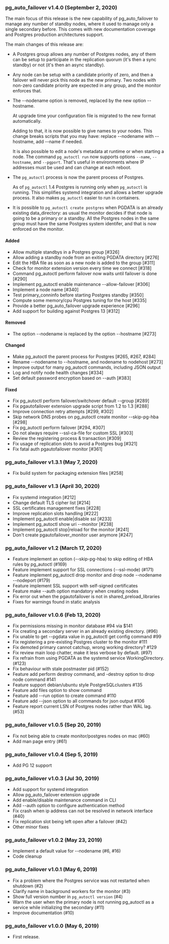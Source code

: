 ### pg_auto_failover v1.4.0 (September 2, 2020) ###

The main focus of this release is the new capability of pg_auto_failover to
manage any number of standby nodes, where it used to manage only a single
secondary before. This comes with new documentation coverage and Postgres
production architectures support.

The main changes of this release are:

  - A Postgres group allows any number of Postgres nodes, any of them can be
    setup to participate in the replication quorum (it's then a sync
    standby) or not (it's then an async standby).

  - Any node can be setup with a candidate priority of zero, and then a
    failover will never pick this node as the new primary. Two nodes with
    non-zero candidate priority are expected in any group, and the monitor
    enforces that.

  - The --nodename option is removed, replaced by the new option --hostname.

	At upgrade time your configuration file is migrated to the new format
    automatically.

    Adding to that, it is now possible to give names to your nodes. This
    change breaks scripts that you may have: replace --nodename with
    --hostname, add --name if needed.

    It is also possible to edit a node's metadata at runtime or when
    starting a node. The command `pg_autoctl run` now supports options
    `--name`, `--hostname`, and `--pgport`. That's useful in environments
    where IP addresses must be used and can change at each reboot.

  - The `pg_autoctl` process is now the parent process of Postgres.

    As of `pg_autoctl` 1.4 Postgres is running only when `pg_autoctl` is
    running. This simplifies systemd integration and allows a better upgrade
    process. It also makes `pg_autoctl` easier to run in containers.

  - It is possible to `pg_autoctl create postgres` when PGDATA is an already
    existing data_directory: as usual the monitor decides if that node is
    going to be a primary or a standby. All the Postgres nodes in the same
    group must have the same Postgres system identifer, and that is now
    enforced on the monitor.

#### Added
* Allow multiple standbys in a Postgres group [#326]
* Allow adding a standby node from an exiting PGDATA directory [#276]
* Edit the HBA file as soon as a new node is added to the group [#311]
* Check for monitor extension version every time we connect [#318]
* Command pg_autoctl perform failover now waits until failover is done [#290]
* Implement pg_autoctl enable maintenance --allow-failover [#306]
* Implement a node name [#340]
* Test primary_conninfo before starting Postgres standby [#350]
* Compute some memory/cpu Postgres tuning for the host [#335]
* Provide a better pg_auto_failover upgrade experience [#296]
* Add support for building against Postgres 13 [#312]

#### Removed
* The option --nodename is replaced by the option --hostname [#273]

#### Changed
* Make pg_autoctl the parent process for Postgres [#265, #267, #284]
* Rename --nodename to --hostname, and nodename to nodehost [#273]
* Improve output for many pg_autoctl commands, including JSON output
* Log and notify node health changes [#334]
* Set default password encryption based on --auth [#383]

#### Fixed
* Fix pg_autoctl perform failover/switchover default --group [#289]
* Fix pgautofailover extension upgrade script from 1.2 to 1.3 [#288]
* Improve connection retry attempts [#299, #302]
* Skip network DNS probes on pg_autoctl create monitor --skip-pg-hba [#298]
* Fix pg_autoctl perform failover [#294, #307]
* Do not always require --ssl-ca-file for custom SSL [#303]
* Review the registering process & transaction [#309]
* Fix usage of replication slots to avoid a Postgres bug [#321]
* Fix fatal auth pgautofailover monitor [#361]

### pg_auto_failover v1.3.1 (May 7, 2020) ###

* Fix build system for packaging extension files [#258]

### pg_auto_failover v1.3 (April 30, 2020) ###

* Fix systemd integration [#212]
* Change default TLS cipher list [#214]
* SSL certificates management fixes [#228]
* Improve replication slots handling [#222]
* Implement pg_autoctl enable|disable ssl [#233]
* Implement pg_autoctl show uri --monitor [#238]
* Implement pg_autoctl stop|reload for the monitor [#241]
* Don't create pgautofailover_monitor user anymore [#247]

### pg_auto_failover v1.2 (March 17, 2020) ###

* Feature implement an option (--skip-pg-hba) to skip editing of HBA rules by pg_autoctl (#169)
* Feature implement support for SSL connections (--ssl-mode)  (#171)
* Feature implement pg_autoctl drop monitor and drop node --nodename --nodeport (#179)
* Feature implement SSL support with self-signed certificates
* Feature make --auth option mandatory when creating nodes
* Fix error out when the pgautofailover is not in shared_preload_libraries
* Fixes for warnings found in static analysis

### pg_auto_failover v1.0.6 (Feb 13, 2020) ###

* Fix permissions missing in monitor database #94 via $141
* Fix creating a secondary server in an already existing directory. (#96)
* Fix unable to get --pgdata value in pg_autoctl get config command #99
* Fix registering a pre-existing Postgres cluster to the monitor #111
* Fix demoted primary cannot catchup, wrong working directory? #129
* Fix review main loop chatter, make it less verbose by default. (#97)
* Fix refrain from using PGDATA as the systemd service WorkingDirectory. (#123)
* Fix behaviour with stale postmaster pid (#152)
* Feature add perform destroy command, and -destroy option to drop node command #141
* Feature support debian/ubuntu style PostgreSQLclusters #135
* Feature add files option to show command
* Feature add --run option to create command #110
* Feature add --json option to all commands for json output #106
* Feature report current LSN of Postgres nodes rather than WAL lag. (#53)

### pg_auto_failover v1.0.5 (Sep 20, 2019) ###

* Fix not being able to create monitor/postgres nodes on mac (#60)
* Add man page entry (#61)

### pg_auto_failover v1.0.4 (Sep 5, 2019) ###

* Add PG 12 support

### pg_auto_failover v1.0.3 (Jul 30, 2019) ###

* Add support for systemd integration
* Allow pg_auto_failover extension upgrade
* Add enable/disable maintenance command in CLI
* Add --auth option to configure authentication method
* Fix crash when ip address can not be resolved in network interface (#40)
* Fix replication slot being left open after a failover (#42)
* Other minor fixes

### pg_auto_failover v1.0.2 (May 23, 2019) ###

* Implement a default value for --nodename (#6, #16)
* Code cleanup

### pg_auto_failover v1.0.1 (May 6, 2019) ###

* Fix a problem where the Postgres service was not restarted when shutdown (#2)
* Clarify name in background workers for the monitor (#3)
* Show full version number in `pg_autoctl version` (#4)
* Warn the user when the primary node is not running pg_autoctl as a service while initializing the secondary (#11)
* Improve documentation (#10)

### pg_auto_failover v1.0.0 (May 6, 2019) ###

* First release.
